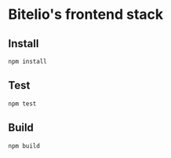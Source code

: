 # Bitelio's frontend stack

## Install

```
npm install
```

## Test

```
npm test
```

## Build

```
npm build
```
